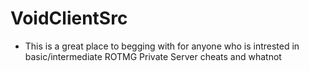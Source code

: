 # VoidClientSrc
- This is a great place to begging with for anyone who is intrested in basic/intermediate ROTMG Private Server cheats and whatnot
